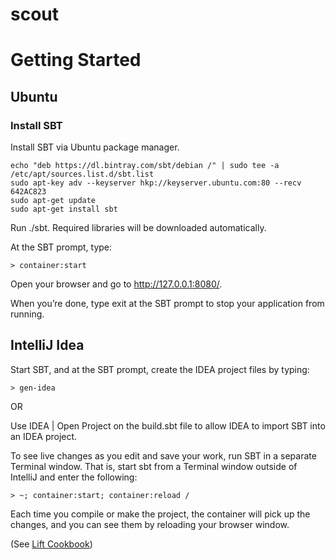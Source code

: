 # scout

Getting Started
===============

Ubuntu
-----------

### Install SBT

Install SBT via Ubuntu package manager.

	echo "deb https://dl.bintray.com/sbt/debian /" | sudo tee -a /etc/apt/sources.list.d/sbt.list
	sudo apt-key adv --keyserver hkp://keyserver.ubuntu.com:80 --recv 642AC823
	sudo apt-get update
	sudo apt-get install sbt

<!---
* Visit http://liftweb.net/download and download the most recent Lift 2.6 ZIP file.
* Unzip the file.
* Start Terminal or your favourite shell tool.
* Navigate into the unzipped folder and into the scala_211 subfolder and then into the lift_basic folder.
-->

Run ./sbt. Required libraries will be downloaded automatically.

At the SBT prompt, type:

	> container:start

Open your browser and go to http://127.0.0.1:8080/.

When you’re done, type exit at the SBT prompt to stop your application from running.

IntelliJ Idea
-------------

Start SBT, and at the SBT prompt, create the IDEA project files by typing:

	> gen-idea
	
OR

Use IDEA | Open Project on the build.sbt file to allow IDEA to import SBT into an IDEA project.

To see live changes as you edit and save your work, run SBT in a separate Terminal window. That is, start sbt from a Terminal window outside of IntelliJ and enter the following:

	> ~; container:start; container:reload /

Each time you compile or make the project, the container will pick up the changes, and you can see them by reloading your browser window.

(See [Lift Cookbook](http://chimera.labs.oreilly.com/books/1234000000030/ch01.html))
